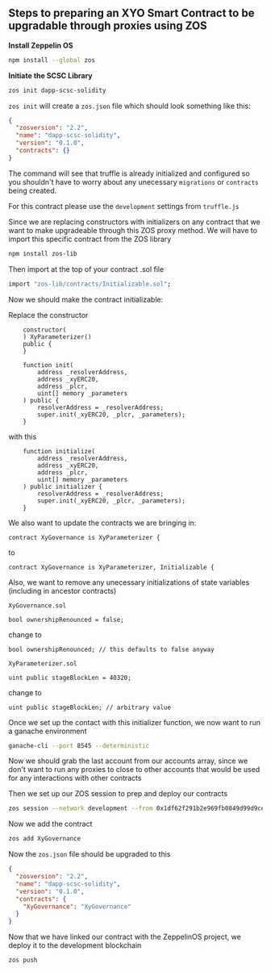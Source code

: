 ## Steps to preparing an XYO Smart Contract to be upgradable through proxies using ZOS

**Install Zeppelin OS**
```bash
npm install --global zos
```

**Initiate the SCSC Library**
```bash
zos init dapp-scsc-solidity
```

`zos init` will create a `zos.json` file which should look something like this:

```json
{
  "zosversion": "2.2",
  "name": "dapp-scsc-solidity",
  "version": "0.1.0",
  "contracts": {}
}
```

The command will see that truffle is already initialized and configured so you shouldn't have to worry about any unecessary `migrations` or `contracts` being created.

For this contract please use the `development` settings from `truffle.js`

Since we are replacing constructors with initializers on any contract that we want to make upgradeable through this ZOS proxy method. We will have to import this specific contract from the ZOS library

```bash
npm install zos-lib
```

Then import at the top of your contract .sol file 

```bash
import "zos-lib/contracts/Initializable.sol";
```

Now we should make the contract initializable:

Replace the constructor 

```sol
    constructor(
    ) XyParameterizer() 
    public {
    }

    function init(
        address _resolverAddress,
        address _xyERC20,
        address _plcr,
        uint[] memory _parameters
    ) public {
        resolverAddress = _resolverAddress;
        super.init(_xyERC20, _plcr, _parameters);
    }
```

with this 

```sol
    function initialize(
        address _resolverAddress,
        address _xyERC20,
        address _plcr,
        uint[] memory _parameters
    ) public initializer {
        resolverAddress = _resolverAddress;
        super.init(_xyERC20, _plcr, _parameters);
    }
```

We also want to update the contracts we are bringing in:

```sol
contract XyGovernance is XyParameterizer {
```

to

```sol
contract XyGovernance is XyParameterizer, Initializable {
```

Also, we want to remove any unecessary initializations of state variables (including in ancestor contracts)

`XyGovernance.sol`
```sol 
bool ownershipRenounced = false;
```
change to
```sol
bool ownershipRenounced; // this defaults to false anyway
```

`XyParameterizer.sol`

```sol
uint public stageBlockLen = 40320;
```

change to 
```sol
uint public stageBlockLen; // arbitrary value
```

Once we set up the contact with this initializer function, we now want to run a ganache environment

```bash
ganache-cli --port 8545 --deterministic
```

Now we should grab the last account from our accounts array, since we don't want to run any proxies to close to other accounts that would be used for any interactions with other contracts

Then we set up our ZOS session to prep and deploy our contracts

```bash
zos session --network development --from 0x1df62f291b2e969fb0849d99d9ce41e2f137006e --expires 3600
```

Now we add the contract

```bash
zos add XyGovernance
```
Now the `zos.json` file should be upgraded to this

```json
{
  "zosversion": "2.2",
  "name": "dapp-scsc-solidity",
  "version": "0.1.0",
  "contracts": {
    "XyGovernance": "XyGovernance"
  }
}
```

Now that we have linked our contract with the ZeppelinOS project, we deploy it to the development blockchain

```bash
zos push
```